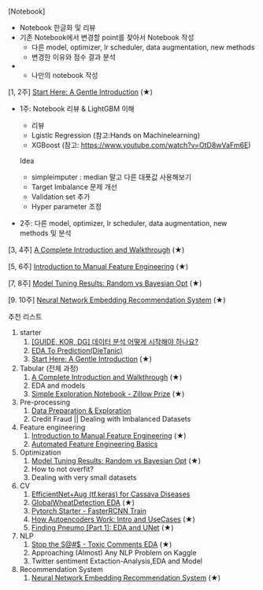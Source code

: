 

[Notebook]

- Notebook 한글화 및 리뷰
- 기존 Notebook에서 변경할 point를 찾아서 Notebook 작성
    - 다른 model, optimizer, lr scheduler, data augmentation, new methods
    - 변경한 이유와 점수 결과 분석
- + 나만의 notebook 작성

[1, 2주] [Start Here: A Gentle Introduction](https://www.kaggle.com/willkoehrsen/start-here-a-gentle-introduction) (★)

  - 1주: Notebook 리뷰 & LightGBM 이해
    - 리뷰
	- Lgistic Regression (참고:Hands on Machinelearning)
	- XGBoost (참고: https://www.youtube.com/watch?v=OtD8wVaFm6E)

	Idea
	- simpleimputer : median 말고 다른 대푯값 사용해보기
	- Target Imbalance 문제 개선
	- Validation set 추가
	- Hyper parameter 조정
	
  - 2주: 다른 model, optimizer, lr scheduler, data augmentation, new methods 및 분석

[3, 4주] [A Complete Introduction and Walkthrough](https://www.kaggle.com/willkoehrsen/a-complete-introduction-and-walkthrough) (★)

[5, 6주] [Introduction to Manual Feature Engineering](https://www.kaggle.com/willkoehrsen/introduction-to-manual-feature-engineering) (★)

[7, 8주] [Model Tuning Results: Random vs Bayesian Opt](https://www.kaggle.com/willkoehrsen/model-tuning-results-random-vs-bayesian-opt) (★)

[9. 10주] [Neural Network Embedding Recommendation System](https://www.kaggle.com/willkoehrsen/neural-network-embedding-recommendation-system) (★)

추천 리스트

1. starter
    1. [[GUIDE, KOR, DG] 데이터 분석 어떻게 시작해야 하나요?](https://www.kaggle.com/daehungwak/guide-kor-dg)
    2. [EDA To Prediction(DieTanic)](https://www.kaggle.com/ash316/eda-to-prediction-dietanic)
    3. [Start Here: A Gentle Introduction](https://www.kaggle.com/willkoehrsen/start-here-a-gentle-introduction) (★)
2. Tabular (전체 과정)
    1. [A Complete Introduction and Walkthrough](https://www.kaggle.com/willkoehrsen/a-complete-introduction-and-walkthrough) (★)
    2. EDA and models
    3. [Simple Exploration Notebook - Zillow Prize](https://www.kaggle.com/sudalairajkumar/simple-exploration-notebook-zillow-prize) (★)
3. Pre-processing
    1. [Data Preparation & Exploration](https://www.kaggle.com/bertcarremans/data-preparation-exploration) 
    2. Credit Fraud || Dealing with Imbalanced Datasets
4. Feature engineering
    1. [Introduction to Manual Feature Engineering](https://www.kaggle.com/willkoehrsen/introduction-to-manual-feature-engineering) (★)
    2. [Automated Feature Engineering Basics](https://www.kaggle.com/willkoehrsen/automated-feature-engineering-basics)
5. Optimization
    1. [Model Tuning Results: Random vs Bayesian Opt](https://www.kaggle.com/willkoehrsen/model-tuning-results-random-vs-bayesian-opt) (★)
    2. How to not overfit?
    3. Dealing with very small datasets
6. CV
    1. [EfficientNet+Aug (tf.keras) for Cassava Diseases](https://www.kaggle.com/frlemarchand/efficientnet-aug-tf-keras-for-cassava-diseases)
    2. [GlobalWheatDetection EDA](https://www.kaggle.com/aleksandradeis/globalwheatdetection-eda) (★)
    3. [Pytorch Starter - FasterRCNN Train](https://www.kaggle.com/pestipeti/pytorch-starter-fasterrcnn-train)
    4. [How Autoencoders Work: Intro and UseCases](https://www.kaggle.com/shivamb/how-autoencoders-work-intro-and-usecases) (★)
    5. [Finding Pneumo [Part 1]: EDA and UNet](https://www.kaggle.com/ekhtiar/finding-pneumo-part-1-eda-and-unet) (★)
7. NLP
    1. [Stop the S@#$ - Toxic Comments EDA](https://www.kaggle.com/jagangupta/stop-the-s-toxic-comments-eda) (★)
    2. Approaching (Almost) Any NLP Problem on Kaggle
    3. Twitter sentiment Extaction-Analysis,EDA and Model
8. Recommendation System
    1. [Neural Network Embedding Recommendation System](https://www.kaggle.com/willkoehrsen/neural-network-embedding-recommendation-system) (★)